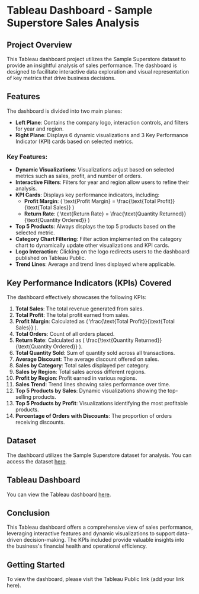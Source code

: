 # Tableau Dashboard - Sample Superstore Sales Analysis

## Project Overview
This Tableau dashboard project utilizes the Sample Superstore dataset to provide an insightful analysis of sales performance. The dashboard is designed to facilitate interactive data exploration and visual representation of key metrics that drive business decisions.

## Features
The dashboard is divided into two main planes:
- **Left Plane**: Contains the company logo, interaction controls, and filters for year and region.
- **Right Plane**: Displays 6 dynamic visualizations and 3 Key Performance Indicator (KPI) cards based on selected metrics.

### Key Features:
- **Dynamic Visualizations**: Visualizations adjust based on selected metrics such as sales, profit, and number of orders.
- **Interactive Filters**: Filters for year and region allow users to refine their analysis.
- **KPI Cards**: Displays key performance indicators, including:
  - **Profit Margin**: \( \text{Profit Margin} = \frac{\text{Total Profit}}{\text{Total Sales}} \)
  - **Return Rate**: \( \text{Return Rate} = \frac{\text{Quantity Returned}}{\text{Quantity Ordered}} \)
- **Top 5 Products**: Always displays the top 5 products based on the selected metric.
- **Category Chart Filtering**: Filter action implemented on the category chart to dynamically update other visualizations and KPI cards.
- **Logo Interaction**: Clicking on the logo redirects users to the dashboard published on Tableau Public.
- **Trend Lines**: Average and trend lines displayed where applicable.

## Key Performance Indicators (KPIs) Covered
The dashboard effectively showcases the following KPIs:

1. **Total Sales**: The total revenue generated from sales.
2. **Total Profit**: The total profit earned from sales.
3. **Profit Margin**: Calculated as \( \frac{\text{Total Profit}}{\text{Total Sales}} \).
4. **Total Orders**: Count of all orders placed.
5. **Return Rate**: Calculated as \( \frac{\text{Quantity Returned}}{\text{Quantity Ordered}} \).
6. **Total Quantity Sold**: Sum of quantity sold across all transactions.
7. **Average Discount**: The average discount offered on sales.
8. **Sales by Category**: Total sales displayed per category.
9. **Sales by Region**: Total sales across different regions.
10. **Profit by Region**: Profit earned in various regions.
11. **Sales Trend**: Trend lines showing sales performance over time.
12. **Top 5 Products by Sales**: Dynamic visualizations showing the top-selling products.
13. **Top 5 Products by Profit**: Visualizations identifying the most profitable products.
14. **Percentage of Orders with Discounts**: The proportion of orders receiving discounts.

## Dataset
The dashboard utilizes the Sample Superstore dataset for analysis. You can access the dataset [here](https://github.com/Samikhya-Sahoo/Tableau-Dashboard---Sample-Superstore-Sales-Analysis/blob/main/sample_-_superstore.xls).

## Tableau Dashboard
You can view the Tableau dashboard [here](https://github.com/Samikhya-Sahoo/Tableau-Dashboard---Sample-Superstore-Sales-Analysis/blob/main/TABLEAU%20SUPERSTORE%20DASHBOARD.png).

## Conclusion
This Tableau dashboard offers a comprehensive view of sales performance, leveraging interactive features and dynamic visualizations to support data-driven decision-making. The KPIs included provide valuable insights into the business's financial health and operational efficiency.

## Getting Started
To view the dashboard, please visit the Tableau Public link (add your link here).


